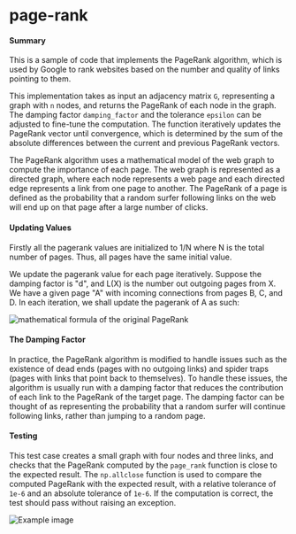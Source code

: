 # page-rank

#### Summary

This is a sample of code that implements the PageRank algorithm, which is used by Google to rank websites based on the number and quality of links pointing to them.

This implementation takes as input an adjacency matrix `G`, representing a graph with `n` nodes, and returns the PageRank of each node in the graph. The damping factor `damping_factor` and the tolerance `epsilon` can be adjusted to fine-tune the computation. The function iteratively updates the PageRank vector until convergence, which is determined by the sum of the absolute differences between the current and previous PageRank vectors.

The PageRank algorithm uses a mathematical model of the web graph to compute the importance of each page. The web graph is represented as a directed graph, where each node represents a web page and each directed edge represents a link from one page to another. The PageRank of a page is defined as the probability that a random surfer following links on the web will end up on that page after a large number of clicks.

#### Updating Values

Firstly all the pagerank values are initialized to 1/N where N is the total number of pages. Thus, all pages have the same initial value.

We update the pagerank value for each page iteratively. Suppose the damping factor is "d", and L(X) is the number out outgoing pages from X. We have a given page "A" with incoming connections from pages B, C, and D. In each iteration, we shall update the pagerank of A as such:

![mathematical formula of the original PageRank](https://cdn1.link-assistant.com/thumbs/w700-c1/upload/news/posts/422/2.png)

#### The Damping Factor

In practice, the PageRank algorithm is modified to handle issues such as the existence of dead ends (pages with no outgoing links) and spider traps (pages with links that point back to themselves). To handle these issues, the algorithm is usually run with a damping factor that reduces the contribution of each link to the PageRank of the target page. The damping factor can be thought of as representing the probability that a random surfer will continue following links, rather than jumping to a random page.

#### Testing

This test case creates a small graph with four nodes and three links, and checks that the PageRank computed by the `page_rank` function is close to the expected result. The `np.allclose` function is used to compare the computed PageRank with the expected result, with a relative tolerance of `1e-6` and an absolute tolerance of `1e-6`. If the computation is correct, the test should pass without raising an exception.

![Example image](https://upload.wikimedia.org/wikipedia/commons/thumb/f/fb/PageRanks-Example.svg/660px-PageRanks-Example.svg.png)
